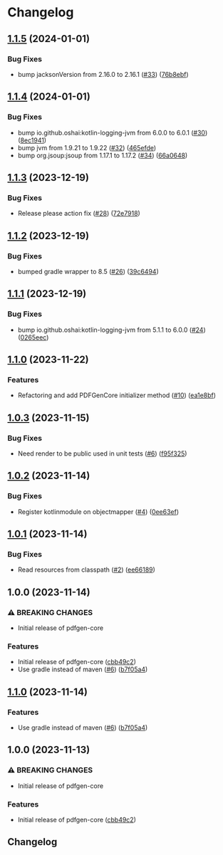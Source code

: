 # Changelog

## [1.1.5](https://github.com/navikt/pdfgen-core/compare/v1.1.4...v1.1.5) (2024-01-01)


### Bug Fixes

* bump jacksonVersion from 2.16.0 to 2.16.1 ([#33](https://github.com/navikt/pdfgen-core/issues/33)) ([76b8ebf](https://github.com/navikt/pdfgen-core/commit/76b8ebff52c39c1733ca5373d718c7beaa4b598b))

## [1.1.4](https://github.com/navikt/pdfgen-core/compare/v1.1.3...v1.1.4) (2024-01-01)


### Bug Fixes

* bump io.github.oshai:kotlin-logging-jvm from 6.0.0 to 6.0.1 ([#30](https://github.com/navikt/pdfgen-core/issues/30)) ([8ec1941](https://github.com/navikt/pdfgen-core/commit/8ec19416b89ab5e0169e7d61ac74e73bb272f5dc))
* bump jvm from 1.9.21 to 1.9.22 ([#32](https://github.com/navikt/pdfgen-core/issues/32)) ([465efde](https://github.com/navikt/pdfgen-core/commit/465efdea921e331525168fe263eda45e66851c3f))
* bump org.jsoup:jsoup from 1.17.1 to 1.17.2 ([#34](https://github.com/navikt/pdfgen-core/issues/34)) ([66a0648](https://github.com/navikt/pdfgen-core/commit/66a06489c4d741bd665b80ec134618ff7079f8de))

## [1.1.3](https://github.com/navikt/pdfgen-core/compare/v1.1.2...v1.1.3) (2023-12-19)


### Bug Fixes

* Release please action fix ([#28](https://github.com/navikt/pdfgen-core/issues/28)) ([72e7918](https://github.com/navikt/pdfgen-core/commit/72e79181f700c3257bed300107804c661712377f))

## [1.1.2](https://github.com/navikt/pdfgen-core/compare/v1.1.1...v1.1.2) (2023-12-19)


### Bug Fixes

* bumped gradle wrapper to 8.5 ([#26](https://github.com/navikt/pdfgen-core/issues/26)) ([39c6494](https://github.com/navikt/pdfgen-core/commit/39c64947fb445c50620eab5fdc0b1674f9121fa6))

## [1.1.1](https://github.com/navikt/pdfgen-core/compare/1.1.0...v1.1.1) (2023-12-19)


### Bug Fixes

* bump io.github.oshai:kotlin-logging-jvm from 5.1.1 to 6.0.0 ([#24](https://github.com/navikt/pdfgen-core/issues/24)) ([0265eec](https://github.com/navikt/pdfgen-core/commit/0265eec9a869818e09bfb82e48fab93c81f6ee5d))

## [1.1.0](https://github.com/navikt/pdfgen-core/compare/1.0.3...1.1.0) (2023-11-22)


### Features

* Refactoring and add PDFGenCore initializer method ([#10](https://github.com/navikt/pdfgen-core/issues/10)) ([ea1e8bf](https://github.com/navikt/pdfgen-core/commit/ea1e8bf9a1ff206f2fbd0b1cb4d8fc99e97ea0c1))

## [1.0.3](https://github.com/navikt/pdfgen-core/compare/1.0.2...1.0.3) (2023-11-15)


### Bug Fixes

* Need render to be public used in unit tests ([#6](https://github.com/navikt/pdfgen-core/issues/6)) ([f95f325](https://github.com/navikt/pdfgen-core/commit/f95f325446a21370d339655dc0d2b41d4478acf6))

## [1.0.2](https://github.com/navikt/pdfgen-core/compare/1.0.1...1.0.2) (2023-11-14)


### Bug Fixes

* Register kotlinmodule on objectmapper ([#4](https://github.com/navikt/pdfgen-core/issues/4)) ([0ee63ef](https://github.com/navikt/pdfgen-core/commit/0ee63ef7008e554706fb2dead6b7ebbf94a54304))

## [1.0.1](https://github.com/navikt/pdfgen-core/compare/1.0.0...1.0.1) (2023-11-14)


### Bug Fixes

* Read resources from classpath ([#2](https://github.com/navikt/pdfgen-core/issues/2)) ([ee66189](https://github.com/navikt/pdfgen-core/commit/ee661896c81d3ab324865ac57e76f7a56d9fc366))

## 1.0.0 (2023-11-14)


### ⚠ BREAKING CHANGES

* Initial release of pdfgen-core

### Features

* Initial release of pdfgen-core ([cbb49c2](https://github.com/navikt/pdfgen-core/commit/cbb49c202ae858d1dcf54cb500581318cae8f08f))
* Use gradle instead of maven ([#6](https://github.com/navikt/pdfgen-core/issues/6)) ([b7f05a4](https://github.com/navikt/pdfgen-core/commit/b7f05a49c2b6f73abae4c909d87f030ecdad6adb))

## [1.1.0](https://github.com/navikt/pdfgen-core/compare/v1.0.0...1.1.0) (2023-11-14)


### Features

* Use gradle instead of maven ([#6](https://github.com/navikt/pdfgen-core/issues/6)) ([b7f05a4](https://github.com/navikt/pdfgen-core/commit/b7f05a49c2b6f73abae4c909d87f030ecdad6adb))

## 1.0.0 (2023-11-13)


### ⚠ BREAKING CHANGES

* Initial release of pdfgen-core

### Features

* Initial release of pdfgen-core ([cbb49c2](https://github.com/navikt/pdfgen-core/commit/cbb49c202ae858d1dcf54cb500581318cae8f08f))

## Changelog
